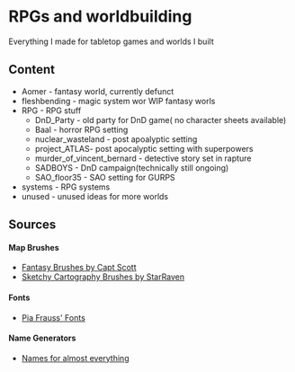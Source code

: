 # RPGs and worldbuilding

Everything I made for tabletop games and worlds I built

## Content 

* Aomer - fantasy world, currently defunct 
* fleshbending - magic system wor WIP fantasy worls
* RPG - RPG stuff
  * DnD_Party - old party for DnD game( no character sheets available)
  * Baal - horror RPG setting
  * nuclear_wasteland - post apoalyptic setting
  * project_ATLAS- post apocalyptic setting with superpowers 
  * murder_of_vincent_bernard - detective story set in rapture
  * SADBOYS - DnD campaign(technically still ongoing)
  * SAO_floor35 - SAO setting for GURPS
* systems - RPG systems
* unused - unused ideas for more worlds

## Sources

#### Map Brushes

* [Fantasy Brushes by Capt Scott](http://captscott.deviantart.com/art/Fantasy-Brush-Pack-01-191047320) 
* [Sketchy Cartography Brushes by StarRaven](http://starraven.deviantart.com/art/Sketchy-Cartography-Brushes-198264358) 

#### Fonts
* [Pia Frauss' Fonts](http://www.pia-frauss.de/fonts/)

#### Name Generators
* [Names for almost everything](http://fantasynamegenerators.com/)
